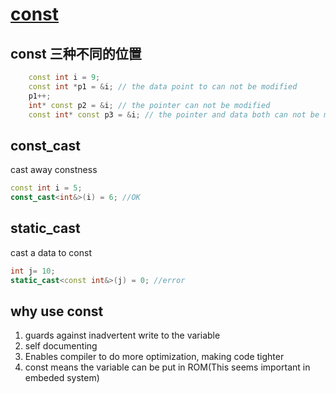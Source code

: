# [const](https://www.youtube.com/watch?v=7arYbAhu0aw&list=PLE28375D4AC946CC3)

## const 三种不同的位置

```cpp
    const int i = 9;
    const int *p1 = &i; // the data point to can not be modified
    p1++;
    int* const p2 = &i; // the pointer can not be modified
    const int* const p3 = &i; // the pointer and data both can not be modified
```

## const_cast

cast away constness

```cpp
const int i = 5;
const_cast<int&>(i) = 6; //OK
```

## static_cast

cast a data to const

```CPP
int j= 10;
static_cast<const int&>(j) = 0; //error
```

## why use const

1. guards against inadvertent write to the variable
2. self documenting
3. Enables compiler to do more optimization, making code tighter
4. const means the variable can be put in ROM(This seems important in embeded system)
